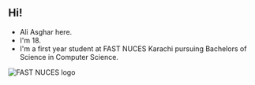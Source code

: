 ## Hi!
- Ali Asghar here.
- I'm 18.
- I'm a first year student at FAST NUCES Karachi pursuing Bachelors of Science in Computer Science.

![FAST NUCES logo](https://khi.nu.edu.pk/wp-content/uploads/2023/01/FAST-NU-logo.png)
